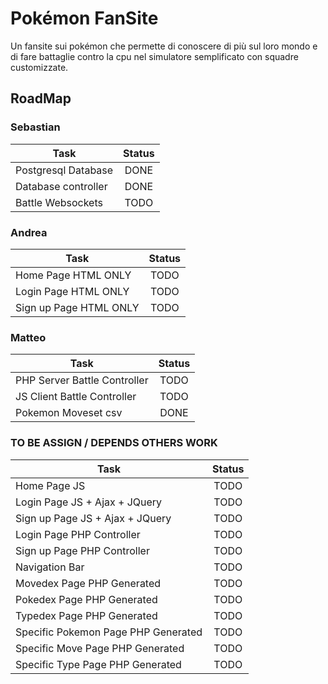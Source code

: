# Pokémon FanSite
Un fansite sui pokémon che permette di conoscere di più sul loro mondo e di fare battaglie contro la cpu nel simulatore semplificato con squadre customizzate.


## RoadMap 
<!-- Statuses: TODO, DONE -->

### Sebastian
| Task                                                      | Status      |
|-----------------------------------------------------------|:-----------:|
| Postgresql Database                                       | DONE        |
| Database controller                                       | DONE        |
| Battle Websockets                                         | TODO        |


### Andrea
| Task                                                      |    Status   |
|-----------------------------------------------------------|:-----------:|
| Home Page HTML ONLY                                       | TODO        |
| Login Page HTML ONLY                                      | TODO        |
| Sign up Page HTML ONLY                                    | TODO        |


### Matteo
| Task                                                      | Status      |
|-----------------------------------------------------------|:-----------:|
| PHP Server Battle Controller                              | TODO        |
| JS Client Battle Controller                               | TODO        |
| Pokemon Moveset  csv                                      | DONE        |


### TO BE ASSIGN / DEPENDS OTHERS WORK
| Task                                                      | Status      |
|-----------------------------------------------------------|:-----------:|
| Home Page JS                                              | TODO        |
| Login Page JS + Ajax + JQuery                             | TODO        |
| Sign up Page JS + Ajax + JQuery                           | TODO        |
| Login Page PHP Controller                                 | TODO        |
| Sign up Page PHP Controller                               | TODO        |
| Navigation Bar			                                | TODO        |
| Movedex Page PHP Generated                                | TODO        |
| Pokedex Page PHP Generated                                | TODO        |
| Typedex Page PHP Generated                                | TODO        |
| Specific Pokemon Page PHP Generated                       | TODO        |
| Specific Move Page    PHP Generated       	            | TODO        |
| Specific Type Page    PHP Generated      	                | TODO        |
